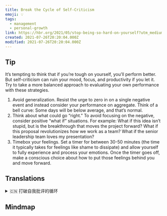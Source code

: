 ```yaml
---
title: Break the Cycle of Self-Criticism
emoji: 💡
tags:
  - management
  - personal-growth
link: https://hbr.org/2021/05/stop-being-so-hard-on-yourself?utm_medium=email&utm_source=newsletter_daily&utm_campaign=mtod_notactsubs
created: 2021-07-26T20:20:04.000Z
modified: 2021-07-26T20:20:04.000Z
---
```


## Tip

It’s tempting to think that if you’re tough on yourself, you’ll perform better. But self-criticism can ruin your mood, focus, and productivity if you let it. Try to take a more balanced approach to evaluating your own performance with these strategies.

1. Avoid generalization. Resist the urge to zero in on a single negative event and instead consider your performance on aggregate. Think of a bell curve: Some days will be below average, and that’s normal.
2. Think about what could go “right.” To avoid focusing on the negative, consider positive “what if” situations. For example: What if this idea isn’t stupid, but is the breakthrough that moves the project forward? What if this proposal revolutionizes how we work as a team? What if the senior leadership team loves my presentation?
3. Timebox your feelings. Set a timer for between 30-50 minutes (the time it typically takes for feelings like shame to dissipate) and allow yourself to fully experience and process your emotions. Once the timer goes off, make a conscious choice about how to put those feelings behind you and move forward.

## Translations

<details>
   <summary>🇨🇳 打破自我批评的循环</summary>

人们很容易认为，如果你对自己严格，你会表现得更好。但是如果你放任自流，自我批评会毁了你的情绪、注意力和效率。用这些策略，试着用更平衡的方法来评估自己的表现。

1. 避免泛化。不要把注意力集中在单一的负面事件上，而是要综合考虑自己的表现。想想钟形曲线:有些日子低于平均水平，这是正常的。
2. 想想什么是“正确的”。为了避免把注意力集中在消极的事情上，考虑积极的“假如”情况。例如:如果这个想法并不愚蠢，而是推动项目前进的突破呢?如果这个提议彻底改变了我们的团队工作方式呢?如果高级领导团队喜欢我的演讲怎么办?
3. 计时你的感受。设置一个 30-50 分钟的计时器（通常是羞耻感消散所需的时间），让自己充分体验和处理自己的情绪。 一旦计时器响起，有意识地选择如何将这些感觉抛在脑后并继续前进。

</details>

## Mindmap

![]()
